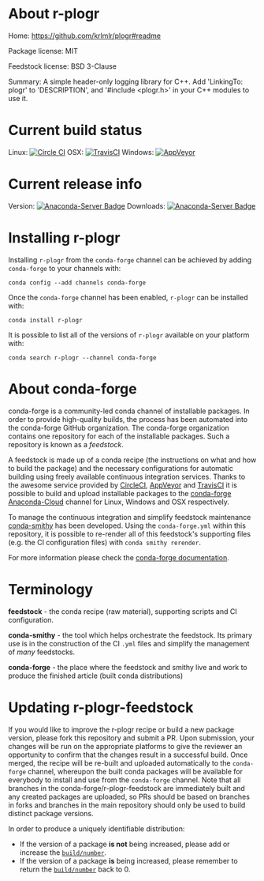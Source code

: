 About r-plogr
=============

Home: https://github.com/krlmlr/plogr#readme

Package license: MIT

Feedstock license: BSD 3-Clause

Summary:  A simple header-only logging library for C++. Add 'LinkingTo: plogr' to 'DESCRIPTION', and '#include <plogr.h>' in your C++ modules to use it.



Current build status
====================

Linux: [![Circle CI](https://circleci.com/gh/conda-forge/r-plogr-feedstock.svg?style=shield)](https://circleci.com/gh/conda-forge/r-plogr-feedstock)
OSX: [![TravisCI](https://travis-ci.org/conda-forge/r-plogr-feedstock.svg?branch=master)](https://travis-ci.org/conda-forge/r-plogr-feedstock)
Windows: [![AppVeyor](https://ci.appveyor.com/api/projects/status/github/conda-forge/r-plogr-feedstock?svg=True)](https://ci.appveyor.com/project/conda-forge/r-plogr-feedstock/branch/master)

Current release info
====================
Version: [![Anaconda-Server Badge](https://anaconda.org/conda-forge/r-plogr/badges/version.svg)](https://anaconda.org/conda-forge/r-plogr)
Downloads: [![Anaconda-Server Badge](https://anaconda.org/conda-forge/r-plogr/badges/downloads.svg)](https://anaconda.org/conda-forge/r-plogr)

Installing r-plogr
==================

Installing `r-plogr` from the `conda-forge` channel can be achieved by adding `conda-forge` to your channels with:

```
conda config --add channels conda-forge
```

Once the `conda-forge` channel has been enabled, `r-plogr` can be installed with:

```
conda install r-plogr
```

It is possible to list all of the versions of `r-plogr` available on your platform with:

```
conda search r-plogr --channel conda-forge
```


About conda-forge
=================

conda-forge is a community-led conda channel of installable packages.
In order to provide high-quality builds, the process has been automated into the
conda-forge GitHub organization. The conda-forge organization contains one repository
for each of the installable packages. Such a repository is known as a *feedstock*.

A feedstock is made up of a conda recipe (the instructions on what and how to build
the package) and the necessary configurations for automatic building using freely
available continuous integration services. Thanks to the awesome service provided by
[CircleCI](https://circleci.com/), [AppVeyor](http://www.appveyor.com/)
and [TravisCI](https://travis-ci.org/) it is possible to build and upload installable
packages to the [conda-forge](https://anaconda.org/conda-forge)
[Anaconda-Cloud](http://docs.anaconda.org/) channel for Linux, Windows and OSX respectively.

To manage the continuous integration and simplify feedstock maintenance
[conda-smithy](http://github.com/conda-forge/conda-smithy) has been developed.
Using the ``conda-forge.yml`` within this repository, it is possible to re-render all of
this feedstock's supporting files (e.g. the CI configuration files) with ``conda smithy rerender``.

For more information please check the [conda-forge documentation](https://conda-forge.org/docs/).

Terminology
===========

**feedstock** - the conda recipe (raw material), supporting scripts and CI configuration.

**conda-smithy** - the tool which helps orchestrate the feedstock.
                   Its primary use is in the construction of the CI ``.yml`` files
                   and simplify the management of *many* feedstocks.

**conda-forge** - the place where the feedstock and smithy live and work to
                  produce the finished article (built conda distributions)


Updating r-plogr-feedstock
==========================

If you would like to improve the r-plogr recipe or build a new
package version, please fork this repository and submit a PR. Upon submission,
your changes will be run on the appropriate platforms to give the reviewer an
opportunity to confirm that the changes result in a successful build. Once
merged, the recipe will be re-built and uploaded automatically to the
`conda-forge` channel, whereupon the built conda packages will be available for
everybody to install and use from the `conda-forge` channel.
Note that all branches in the conda-forge/r-plogr-feedstock are
immediately built and any created packages are uploaded, so PRs should be based
on branches in forks and branches in the main repository should only be used to
build distinct package versions.

In order to produce a uniquely identifiable distribution:
 * If the version of a package **is not** being increased, please add or increase
   the [``build/number``](http://conda.pydata.org/docs/building/meta-yaml.html#build-number-and-string).
 * If the version of a package **is** being increased, please remember to return
   the [``build/number``](http://conda.pydata.org/docs/building/meta-yaml.html#build-number-and-string)
   back to 0.